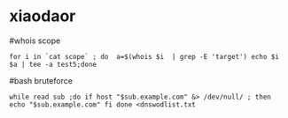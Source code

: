 # xiaodaor

#whois scope

``for i in `cat scope` ; do 
a=$(whois $i  | grep -E 'target')
echo $i  $a | tee -a test5;done``

#bash bruteforce
```
while read sub ;do if host "$sub.example.com" &> /dev/null/ ; then echo "$sub.example.com" fi done <dnswodlist.txt

```


